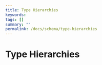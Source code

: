 ```yaml
---
title: Type Hierarchies
keywords:
tags: []
summary: ""
permalink: /docs/schema/type-hierarchies
---
```


# Type Hierarchies
